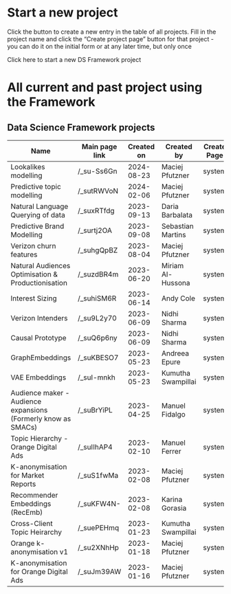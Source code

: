 # Start a new project

Click the button to create a new entry in the table of all projects. Fill in the project name and click the “Create project page” button for that project - you can do it on the initial form or at any later time, but only once

Click here to start a new DS Framework project

# All current and past project using the Framework

## Data Science Framework projects
| Name | Main page link | Created on | Created by | Create Page | Current stage | Status |
| --- | --- | --- | --- | --- | --- | --- |
| Lookalikes modelling | /_su-Ss6Gn | 2024-08-23 | Maciej Pfutzner | system | Shape | On hold |
| Predictive topic modelling | /_sutRWVoN | 2024-02-06 | Maciej Pfutzner | system | Shape | Active |
| Natural Language Querying of data | /_suxRTfdg | 2023-09-13 | Daria Barbalata | system | Design | On hold |
| Predictive Brand Modelling | /_surtj2OA | 2023-09-08 | Sebastian Martins | system | Develop | Active |
| Verizon churn features | /_suhgQpBZ | 2023-08-04 | Maciej Pfutzner | system | Develop | On hold |
| Natural Audiences Optimisation & Productionisation | /_suzdBR4m | 2023-06-20 | Miriam Al-Hussona | system | Develop | Active |
| Interest Sizing | /_suhiSM6R | 2023-06-14 | Andy Cole | system | Develop | Active |
| Verizon Intenders | /_su9L2y70 | 2023-06-09 | Nidhi Sharma | system | Design |  |
| Causal Prototype | /_suQ6p6ny | 2023-06-09 | Nidhi Sharma | system | Develop | Active |
| GraphEmbeddings | /_suKBESO7 | 2023-05-23 | Andreea Epure | system | Shape | Complete |
| VAE Embeddings | /_suI-mnkh | 2023-05-23 | Kumutha Swampillai | system | Shape | Complete |
| Audience maker - Audience expansions (Formerly know as SMACs) | /_suBrYiPL | 2023-04-25 | Manuel Fidalgo | system | Productionise | Complete |
| Topic Hierarchy - Orange Digital Ads | /_suIIhAP4 | 2023-02-10 | Manuel Ferrer | system |  |  |
| K-anonymisation for Market Reports | /_suS1fwMa | 2023-02-08 | Maciej Pfutzner | system | Develop | Complete |
| Recommender Embeddings (RecEmb) | /_suKFW4N- | 2023-02-08 | Karina Gorasia | system | Design | On hold |
| Cross-Client Topic Heirarchy | /_suePEHmq | 2023-01-23 | Kumutha Swampillai | system | Design |  |
| Orange k-anonymisation v1 | /_su2XNhHp | 2023-01-18 | Maciej Pfutzner | system | Develop | Complete |
| K-anonymisation for Orange Digital Ads | /_suJm39AW | 2023-01-16 | Maciej Pfutzner | system | Develop | Complete |